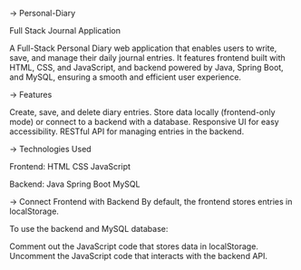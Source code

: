 -> Personal-Diary

Full Stack Journal Application


A Full-Stack Personal Diary web application that enables users to write, save, and manage their daily journal entries. 
It features frontend built with HTML, CSS, and JavaScript, 
and backend powered by Java, Spring Boot, and MySQL, ensuring a smooth and efficient user experience.


-> Features

Create, save, and delete diary entries.
Store data locally (frontend-only mode) or connect to a backend with a database.
Responsive UI for easy accessibility.
RESTful API for managing entries in the backend.


-> Technologies Used

Frontend:
HTML
CSS
JavaScript

Backend:
Java
Spring Boot
MySQL


-> Connect Frontend with Backend
By default, the frontend stores entries in localStorage. 

To use the backend and MySQL database:

Comment out the JavaScript code that stores data in localStorage.
Uncomment the JavaScript code that interacts with the backend API.
